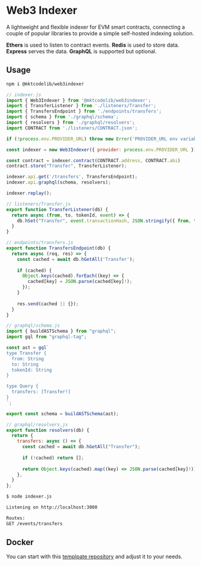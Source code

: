 # Web3 Indexer

A lightweight and flexible indexer for EVM smart contracts, connecting a couple of popular libraries to provide a simple self-hosted indexing solution.

**Ethers** is used to listen to contract events.
**Redis** is used to store data.
**Express** serves the data.
**GraphQL** is supported but optional.

## Usage

```bash
npm i @mktcodelib/web3indexer
```

```javascript
// indexer.js
import { Web3Indexer } from '@mktcodelib/web3indexer';
import { TransferListener } from './listeners/Transfer';
import { TransfersEndpoint } from './endpoints/transfers';
import { schema } from './graphql/schema';
import { resolvers } from './graphql/resolvers';
import CONTRACT from './listeners/CONTRACT.json';

if (!process.env.PROVIDER_URL) throw new Error('PROVIDER_URL env variable is required');

const indexer = new Web3Indexer({ provider: process.env.PROVIDER_URL });

const contract = indexer.contract(CONTRACT.address, CONTRACT.abi)
contract.store("Transfer", TransferListener);

indexer.api.get('/transfers', TransfersEndpoint);
indexer.api.graphql(schema, resolvers);

indexer.replay();
```

```javascript
// listeners/Transfer.js
export function TransferListener(db) {
  return async (from, to, tokenId, event) => {
    db.hSet("Transfer", event.transactionHash, JSON.stringify({ from, to, tokenId: tokenId.toString() }));
  }
}
```

```javascript
// endpoints/transfers.js
export function TransfersEndpoint(db) {
  return async (req, res) => {
    const cached = await db.hGetAll('Transfer');
  
    if (cached) {
      Object.keys(cached).forEach((key) => {
        cached[key] = JSON.parse(cached[key]!);
      });
    }
  
    res.send(cached || {});
  }
}
```

```javascript
// graphql/schema.js
import { buildASTSchema } from "graphql";
import gql from "graphql-tag";

const ast = gql`
type Transfer {
  from: String
  to: String
  tokenId: String
}

type Query {
  transfers: [Transfer!]
}
`;

export const schema = buildASTSchema(ast);
```

```javascript
// graphql/resolvers.js
export function resolvers(db) {
  return {
    transfers: async () => {
      const cached = await db.hGetAll("Transfer");
      
      if (!cached) return [];
      
      return Object.keys(cached).map((key) => JSON.parse(cached[key]!));
    },
  }
};
```

```bash
$ node indexer.js

Listening on http://localhost:3000

Routes:
GET /events/transfers
```

## Docker

You can start with this [templpate repository](https://github.com/mktcode/web3indexer-container) and adjust it to your needs.